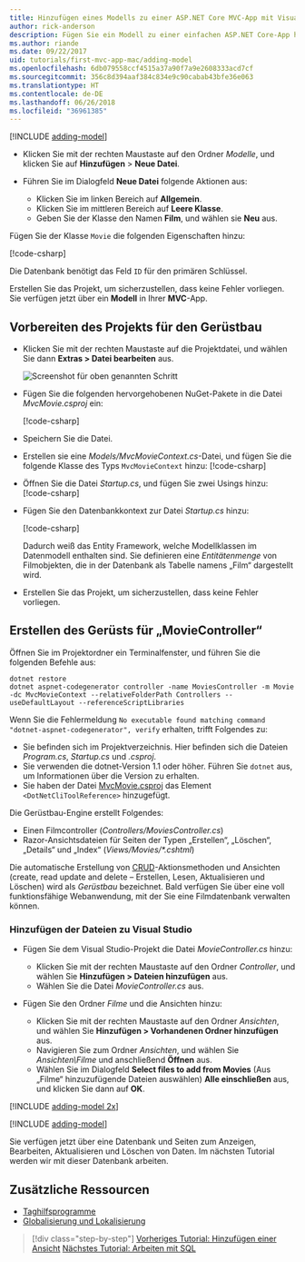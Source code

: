 ```yaml
---
title: Hinzufügen eines Modells zu einer ASP.NET Core MVC-App mit Visual Studio für Mac
author: rick-anderson
description: Fügen Sie ein Modell zu einer einfachen ASP.NET Core-App hinzu.
ms.author: riande
ms.date: 09/22/2017
uid: tutorials/first-mvc-app-mac/adding-model
ms.openlocfilehash: 6db079558ccf4515a37a90f7a9e2608333acd7cf
ms.sourcegitcommit: 356c8d394aaf384c834e9c90cabab43bfe36e063
ms.translationtype: HT
ms.contentlocale: de-DE
ms.lasthandoff: 06/26/2018
ms.locfileid: "36961385"
---
```

[!INCLUDE [adding-model](../../includes/mvc-intro/adding-model1.md)]

* Klicken Sie mit der rechten Maustaste auf den Ordner *Modelle*, und klicken Sie auf **Hinzufügen** > **Neue Datei**. 
* Führen Sie im Dialogfeld **Neue Datei** folgende Aktionen aus:

  * Klicken Sie im linken Bereich auf **Allgemein**.
  * Klicken Sie im mittleren Bereich auf **Leere Klasse**.
  * Geben Sie der Klasse den Namen **Film**, und wählen sie **Neu** aus.

Fügen Sie der Klasse `Movie` die folgenden Eigenschaften hinzu:

[!code-csharp[](../../tutorials/first-mvc-app/start-mvc/sample/MvcMovie/Models/MovieNoEF.cs?name=snippet_1)]

Die Datenbank benötigt das Feld `ID` für den primären Schlüssel.

Erstellen Sie das Projekt, um sicherzustellen, dass keine Fehler vorliegen. Sie verfügen jetzt über ein **Modell** in Ihrer **MVC**-App.

## <a name="prepare-the-project-for-scaffolding"></a>Vorbereiten des Projekts für den Gerüstbau

- Klicken Sie mit der rechten Maustaste auf die Projektdatei, und wählen Sie dann **Extras > Datei bearbeiten** aus.

  ![Screenshot für oben genannten Schritt](adding-model/_static/1.png)

- Fügen Sie die folgenden hervorgehobenen NuGet-Pakete in die Datei *MvcMovie.csproj* ein:
             
  [!code-csharp[](../first-mvc-app-xplat/start-mvc/sample/MvcMovie/MvcMovie.csproj?highlight=7,10)]

- Speichern Sie die Datei.

- Erstellen sie eine *Models/MvcMovieContext.cs*-Datei, und fügen Sie die folgende Klasse des Typs `MvcMovieContext` hinzu: [!code-csharp[](../../tutorials/first-mvc-app-xplat/start-mvc/sample/MvcMovie/Models/MvcMovieContext.cs)]
   
- Öffnen Sie die Datei *Startup.cs*, und fügen Sie zwei Usings hinzu: [!code-csharp[](../../tutorials/first-mvc-app-xplat/start-mvc/sample/MvcMovie/Startup.cs?name=snippet1&highlight=1,2)]

- Fügen Sie den Datenbankkontext zur Datei *Startup.cs* hinzu:

   [!code-csharp[](../../tutorials/first-mvc-app-xplat/start-mvc/sample/MvcMovie/Startup.cs?name=snippet2&highlight=6-7)]

  Dadurch weiß das Entity Framework, welche Modellklassen im Datenmodell enthalten sind. Sie definieren eine *Entitätenmenge* von Filmobjekten, die in der Datenbank als Tabelle namens „Film“ dargestellt wird.

- Erstellen Sie das Projekt, um sicherzustellen, dass keine Fehler vorliegen.

## <a name="scaffold-the-moviecontroller"></a>Erstellen des Gerüsts für „MovieController“

Öffnen Sie im Projektordner ein Terminalfenster, und führen Sie die folgenden Befehle aus:

```
dotnet restore
dotnet aspnet-codegenerator controller -name MoviesController -m Movie -dc MvcMovieContext --relativeFolderPath Controllers --useDefaultLayout --referenceScriptLibraries 
```
Wenn Sie die Fehlermeldung `No executable found matching command "dotnet-aspnet-codegenerator", verify` erhalten, trifft Folgendes zu:

 * Sie befinden sich im Projektverzeichnis. Hier befinden sich die Dateien *Program.cs*, *Startup.cs* und *.csproj*.
 * Sie verwenden die dotnet-Version 1.1 oder höher. Führen Sie `dotnet` aus, um Informationen über die Version zu erhalten.
 * Sie haben der Datei [MvcMovie.csproj](#prepare-the-project-for-scaffolding) das Element `<DotNetCliToolReference>` hinzugefügt.
 
<!--
> [!NOTE]
> If you get an error when the scaffolding command runs, see [issue 444 in the scaffolding repository](https://github.com/aspnet/scaffolding/issues/444) for a workaround.
-->

Die Gerüstbau-Engine erstellt Folgendes:

* Einen Filmcontroller (*Controllers/MoviesController.cs*)
* Razor-Ansichtsdateien für Seiten der Typen „Erstellen“, „Löschen“, „Details“ und „Index“ (*Views/Movies/\*.cshtml*)

Die automatische Erstellung von [CRUD](https://wikipedia.org/wiki/Create,_read,_update_and_delete)-Aktionsmethoden und Ansichten (create, read update and delete – Erstellen, Lesen, Aktualisieren und Löschen) wird als *Gerüstbau* bezeichnet. Bald verfügen Sie über eine voll funktionsfähige Webanwendung, mit der Sie eine Filmdatenbank verwalten können.

### <a name="add-the-files-to-visual-studio"></a>Hinzufügen der Dateien zu Visual Studio

* Fügen Sie dem Visual Studio-Projekt die Datei *MovieController.cs* hinzu:

  * Klicken Sie mit der rechten Maustaste auf den Ordner *Controller*, und wählen Sie **Hinzufügen > Dateien hinzufügen** aus.
  * Wählen Sie die Datei *MovieController.cs* aus.

* Fügen Sie den Ordner *Filme* und die Ansichten hinzu:

  * Klicken Sie mit der rechten Maustaste auf den Ordner *Ansichten*, und wählen Sie **Hinzufügen > Vorhandenen Ordner hinzufügen** aus.
  * Navigieren Sie zum Ordner *Ansichten*, und wählen Sie *Ansichten\Filme* und anschließend **Öffnen** aus.
  * Wählen Sie im Dialogfeld **Select files to add from Movies** (Aus „Filme“ hinzuzufügende Dateien auswählen) **Alle einschließen** aus, und klicken Sie dann auf **OK**.

[!INCLUDE [adding-model 2x](../../includes/mvc-intro/adding-model2xp.md)]

[!INCLUDE [adding-model](../../includes/mvc-intro/adding-model3.md)]

Sie verfügen jetzt über eine Datenbank und Seiten zum Anzeigen, Bearbeiten, Aktualisieren und Löschen von Daten. Im nächsten Tutorial werden wir mit dieser Datenbank arbeiten.

## <a name="additional-resources"></a>Zusätzliche Ressourcen

* [Taghilfsprogramme](xref:mvc/views/tag-helpers/intro)
* [Globalisierung und Lokalisierung](xref:fundamentals/localization)

> [!div class="step-by-step"]
> [Vorheriges Tutorial: Hinzufügen einer Ansicht](adding-view.md)
> [Nächstes Tutorial: Arbeiten mit SQL](working-with-sql.md)  
